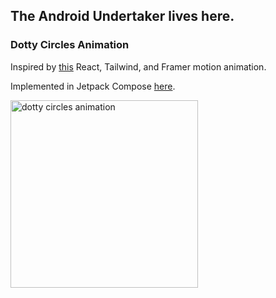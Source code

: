 ## The Android Undertaker lives here.

### Dotty Circles Animation

Inspired by [this](https://www.instagram.com/p/Cw0ddsVLQlS/) React, Tailwind, and Framer motion animation.

Implemented in Jetpack Compose [here](app/src/main/java/com/kinnerapriyap/undertaker/ui/composables/DottyCirclesAnimationScreen.kt).

<img src="https://github.com/kinnerapriyap/the-android-undertaker/assets/10446250/9bfd179a-41ce-4524-ae03-6081112f3439" width = "300" alt="dotty circles animation"/>

